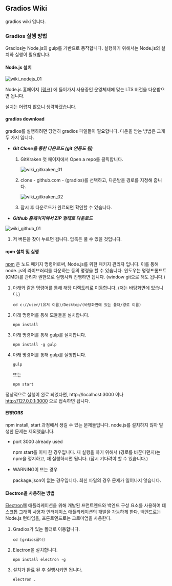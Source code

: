 ## Gradios Wiki

gradios wiki 입니다.





### Gradios 실행 방법

Gradios는 Node.js의 gulp를 기반으로 동작합니다. 실행하기 위해서는 Node.js의 설치와 실행이 필요합니다.



#### Node.js 설치
![wiki_nodejs_01](https://user-images.githubusercontent.com/43108674/56501866-613f4600-654b-11e9-823d-b320a7d19e00.PNG)

Node.js 홈페이지 [[링크]](https://nodejs.org/ko/) 에 들어가서 사용중인 운영체제에 맞는 LTS 버전을 다운받으면 됩니다.

설치는 어렵지 않으니 생략하겠습니다.



#### gradios download

gradios를 실행하려면 당연히 gradios 파일들이 필요합니다. 다운을 받는 방법은 크게 두 가지 입니다.



* ***Git Clone을 통한 다운로드 (git 연동도 됨)***

  1. GitKraken 첫 페이지에서 Open a repo를 클릭합니다.

     ![wiki_gitkraken_01](https://user-images.githubusercontent.com/43108674/56501868-613f4600-654b-11e9-99ca-7d2b247dea38.PNG)

  2. clone - github.com - (gradios)를 선택하고, 다운받을 경로를 지정해 줍니다.

     ![wiki_gitkraken_02](https://user-images.githubusercontent.com/43108674/56501865-60a6af80-654b-11e9-91c7-fdfaac1cab28.PNG)

  3. 잠시 후 다운로드가 완료되면 확인할 수 있습니다.



* ***Github 홈페이지에서 ZIP 형태로 다운로드***

![wiki_github_01](https://user-images.githubusercontent.com/43108674/56501867-613f4600-654b-11e9-8fd4-4e8bbab22ea8.PNG)

1. 저 버튼을 찾아 누르면 됩니다. 압축은 풀 수 있을 것입니다.



#### npm 설치 및 실행

[npm](https://ko.wikipedia.org/wiki/Npm_(소프트웨어)) 은 노드 패키지 명령어로써, Node.js를 위한 패키지 관리자 입니다. 이를 통해 node. js의 라이브러리를 다운하는 등의 명령을 할 수 있습니다. 윈도우는 명령프롬프트(CMD)를 관리자 권한으로 실행시켜 진행하면 됩니다. (window git으로 해도 됩니다.)



1. 아래와 같은 명령어를 통해 해당 디렉토리로 이동합니다. (저는 바탕화면에 있습니다.)

   ```
   cd c://user/(유저 이름)/Desktop/(바탕화면에 있는 폴더/경로 이름)
   ```



2. 아래 명령어를 통해 모듈들을 설치합니다.

   ```
   npm install
   ```



3. 아래 명령어를 통해 gulp를 설치합니다.

   ```
   npm install -g gulp
   ```

4. 아래 명령어를 통해 gulp를 실행합니다.

   ```
   gulp
   ```
   또는
   ```
   npm start
   ```



정상적으로 실행이 완료 되었다면, http://localhost:3000 이나 http://127.0.0.1:3000 으로 접속하면 됩니다.





#### ERRORS

npm install, start 과정에서 생길 수 있는 문제들입니다. node.js를 설치하지 않아 발생한 문제는 제외했습니다.



* port 3000 already used

  npm start를 이미 한 경우입니다. 재 실행을 하기 위해서 (경로를 바꾼다던지)는 npm을 정지하고, 재 실행하시면 됩니다. (잠시 기다려야 할 수 있습니다.)

* WARNING이 뜨는 경우

  package.json이 없는 경우입니다. 최신 파일의 경우 문제가 일어나지 않습니다.

#### Electron을 사용하는 방법

[Electron](https://ko.wikipedia.org/wiki/일렉트론_(소프트웨어_프레임워크))웹 애플리케이션을 위해 개발된 프런트엔드와 백엔드 구성 요소를 사용하여 데스크톱 그래픽 사용자 인터페이스 애플리케이션의 개발을 가능하게 한다. 백엔드로는 Node.js 런타임을, 프론트엔드로는 크로미엄을 사용한다.

1. Gradios가 있는 폴더로 이동합니다.

    ```
    cd [grdios폴더]
    ```

2. Electron을 설치합니다.

    ```
    npm install electron -g
    ```

3. 설치가 완료 된 후 실행시키면 됩니다.

    ```
    electron .
    ```
